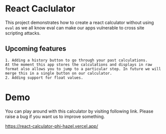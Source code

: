 # React Caclulator

This project demonstrates how to create a react calculator without using `eval` as we all know eval can make our apps vulnerable to cross site scripting attacks.

## Upcoming features 
    1. Adding a history button to go through your past calculations. 
    At the moment this app stores the calculations and displays in raw format also allows you to jump to a particular step. In future we will merge this in a single button on our calculator.
    2. Adding support for float values.

# Demo

You can play around with this calculator by visiting following link. Please raise a bug if you want us to improve something.

https://react-calculator-phi-hazel.vercel.app/
